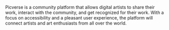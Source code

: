 Picverse is a community platform that allows digital artists to share their work, interact with the community, and get recognized for their work. With a focus on accessibility and a pleasant user experience, the platform will connect artists and art enthusiasts from all over the world.
